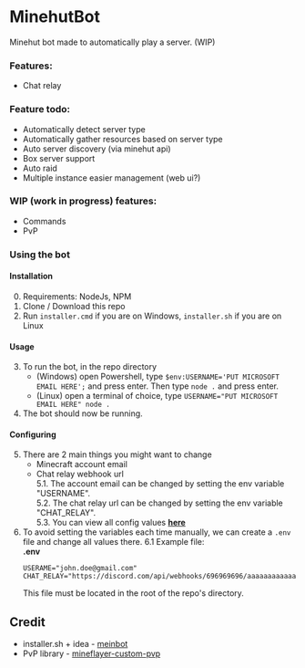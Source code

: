 # MinehutBot
Minehut bot made to automatically play a server. (WIP)

### Features:
- Chat relay

### Feature todo:
- Automatically detect server type
- Automatically gather resources based on server type
- Auto server discovery (via minehut api)
- Box server support
- Auto raid
- Multiple instance easier management (web ui?)


### WIP (work in progress) features:
- Commands
- PvP


### Using the bot
#### Installation
0. Requirements: NodeJs, NPM
1. Clone / Download this repo
2. Run `installer.cmd` if you are on Windows, `installer.sh` if you are on Linux
#### Usage
3. To run the bot, in the repo directory
    - (Windows) open Powershell, type `$env:USERNAME='PUT MICROSOFT EMAIL HERE';` and press enter. Then type `node .` and press enter. 
    - (Linux) open a terminal of choice, type `USERNAME="PUT MICROSOFT EMAIL HERE" node .`
4. The bot should now be running.
#### Configuring
5. There are 2 main things you might want to change
    - Minecraft account email
    - Chat relay webhook url \
5.1. The account email can be changed by setting the env variable "USERNAME". \
5.2. The chat relay url can be changed by setting the env variable "CHAT_RELAY". \
5.3. You can view all config values **[here](./wiki/config.md)**
6. To avoid setting the variables each time manually, we can create a `.env` file and change all values there.
6.1 Example file: \
**.env**
    ```env
    USERAME="john.doe@gmail.com"
    CHAT_RELAY="https://discord.com/api/webhooks/696969696/aaaaaaaaaaaaaaaaa/"
    ```
    This file must be located in the root of the repo's directory.

## Credit
- installer.sh + idea - [meinbot](https://github.com/Meindo/meinbot)
- PvP library - [mineflayer-custom-pvp](https://github.com/nxg-org/mineflayer-custom-pvp/)